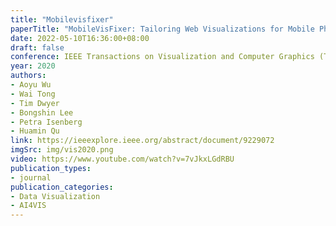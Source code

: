 ```yaml
---
title: "Mobilevisfixer"
paperTitle: "MobileVisFixer: Tailoring Web Visualizations for Mobile Phones Leveraging an Explainable Reinforcement Learning Framework"
date: 2022-05-10T16:36:00+08:00
draft: false
conference: IEEE Transactions on Visualization and Computer Graphics (TVCG)
year: 2020
authors: 
- Aoyu Wu
- Wai Tong
- Tim Dwyer
- Bongshin Lee
- Petra Isenberg
- Huamin Qu
link: https://ieeexplore.ieee.org/abstract/document/9229072
imgSrc: img/vis2020.png
video: https://www.youtube.com/watch?v=7vJkxLGdRBU
publication_types:
- journal
publication_categories:
- Data Visualization
- AI4VIS
---
```


